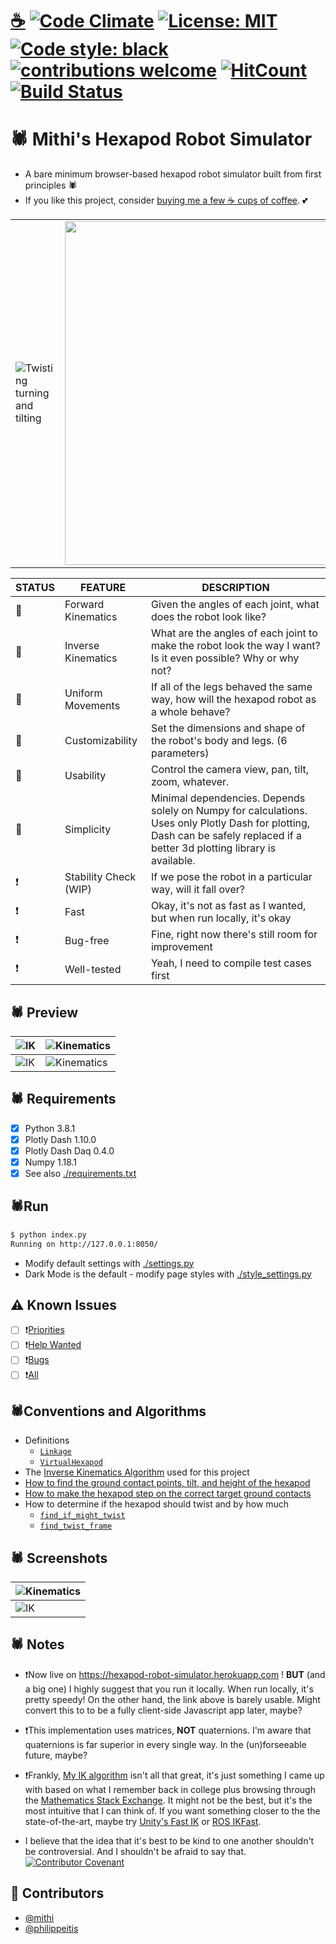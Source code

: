 # [☕](https://ko-fi.com/minimithi) [![Code Climate](https://codeclimate.com/github/mithi/hexapod-robot-simulator/badges/gpa.svg)](https://codeclimate.com/github/mithi/hexapod-robot-simulator) [![License: MIT](https://img.shields.io/badge/License-MIT-yellow.svg)](./LICENSE) [![Code style: black](https://img.shields.io/badge/code%20style-black-000000.svg)](https://github.com/psf/black) [![contributions welcome](https://img.shields.io/badge/contributions-welcome-brightgreen.svg?style=flat)](https://github.com/mithi/hexapod-robot-simulator/issues?q=is%3Aissue+is%3Aopen+label%3A%22help+wanted%22) [![HitCount](https://hits.dwyl.com/mithi/hexapod-robot-simulator.svg)](https://hits.dwyl.com/mithi/hexapod-robot-simulator) [![Build Status](https://travis-ci.com/mithi/hexapod-robot-simulator.svg?branch=master)](https://travis-ci.com/github/mithi/hexapod-robot-simulator)

# 🕷️ Mithi's Hexapod Robot Simulator

- A bare minimum browser-based hexapod robot simulator built from first principles 🕷️
- If you like this project, consider [buying me a few ☕ cups of coffee](https://ko-fi.com/minimithi). 💕

|  |  |  |  |
|---------|---------|---------|---------|
|![Twisting turning and tilting](https://mithi.github.io/robotics-blog/robot-only-x1.gif)|<img src="https://mithi.github.io/robotics-blog/v2-hexapod-1.gif" width="550"/>|<img src="https://mithi.github.io/robotics-blog/v2-hexapod-2.gif" width="500"/>|![Adjusting camera view](https://mithi.github.io/robotics-blog/robot-only-x2.gif)|

| STATUS | FEATURE   | DESCRIPTION  |
|---|-----------|--------------|
| 🎉 | Forward Kinematics | Given the angles of each joint, what does the robot look like?|
| 🎉 | Inverse Kinematics | What are the angles of each joint to make the robot look the way I want? Is it even possible? Why or why not? |
| 🎉 | Uniform Movements |  If all of the legs behaved the same way, how will the hexapod robot as a whole behave? |
| 🎉 | Customizability | Set the dimensions and shape of the robot's body and legs. (6 parameters) |
| 🎉 | Usability | Control the camera view, pan, tilt, zoom, whatever. |
| 🎉 | Simplicity | Minimal dependencies. Depends solely on Numpy for calculations. Uses only Plotly Dash for plotting, Dash can be safely replaced if a better 3d plotting library is available. |
| ❗ | Stability Check (WIP) | If we pose the robot in a particular way, will it fall over? |
| ❗ | Fast | Okay, it's not as fast as I wanted, but when run locally, it's okay |
| ❗ | Bug-free | Fine, right now there's still room for improvement |
| ❗ | Well-tested | Yeah, I need to compile test cases first |

## 🕷️ Preview

|![IK](https://mithi.github.io/robotics-blog/v2-ik-ui.gif)|![Kinematics](https://mithi.github.io/robotics-blog/v2-kinematics-ui.gif)|
|----|----|
| ![IK](https://mithi.github.io/robotics-blog/UI-1.gif) | ![Kinematics](https://mithi.github.io/robotics-blog/UI-2.gif) |

## 🕷️ Requirements

- [x] Python 3.8.1
- [x] Plotly Dash 1.10.0
- [x] Plotly Dash Daq 0.4.0
- [x] Numpy 1.18.1
- [x] See also [./requirements.txt](./requirements.txt)

## 🕷Run

```bash
$ python index.py
Running on http://127.0.0.1:8050/
```

- Modify default settings with [./settings.py](./settings.py)
- Dark Mode is the default - modify page styles with [./style_settings.py](./style_settings.py)

## ⚠️ Known Issues

- [ ] ❗[Priorities](https://github.com/mithi/hexapod-robot-simulator/issues?q=is%3Aissue+is%3Aopen+label%3APRIORITY)
- [ ] ❗[Help Wanted](https://github.com/mithi/hexapod-robot-simulator/issues?q=is%3Aissue+is%3Aopen+label%3A%22help+wanted%22)
- [ ] ❗[Bugs](https://github.com/mithi/hexapod-robot-simulator/issues?q=is%3Aissue+is%3Aopen+label%3Abug)
- [ ] ❗[All](https://github.com/mithi/hexapod-robot-simulator/issues)

## 🕷️Conventions and Algorithms

- Definitions
  - [`Linkage`](./hexapod/linkage.py)
  - [`VirtualHexapod`](./hexapod/models.py#L94)
- The [Inverse Kinematics Algorithm](./hexapod/ik_solver/README.md) used for this project
- [How to find the ground contact points, tilt, and height of the hexapod](./hexapod/ground_contact_solver.py#L43)
- [How to make the hexapod step on the correct target ground contacts](./hexapod/ik_solver/recompute_hexapod.py#L15)
- How to determine if the hexapod should twist and by how much
  - [`find_if_might_twist`](./hexapod/models.py#L242)
  - [`find_twist_frame`](./hexapod/models.py#L267)

## 🕷️ Screenshots

| ![Kinematics](https://mithi.github.io/robotics-blog/v2-kinematics-screenshot.png)|
|---|
| ![IK](https://mithi.github.io/robotics-blog/v2-ik-screenshot.png)|

## 🕷️ Notes

- ❗Now live on https://hexapod-robot-simulator.herokuapp.com ! **BUT** (and a big one) I highly suggest that you run it locally. When run locally, it's pretty speedy! On the other hand, the link above is barely usable. Might convert this to to be a fully client-side Javascript app later, maybe?

- ❗This implementation uses matrices, **NOT** quaternions. I'm aware that quaternions is far superior in every single way. In the (un)forseeable future, maybe?

- ❗Frankly, [My IK algorithm](https://github.com/mithi/hexapod-robot-simulator/blob/master/hexapod/ik_solver/README.md) isn't all that great, it's just something I came up with based on what I remember back in college plus browsing through the [Mathematics Stack Exchange](https://math.stackexchange.com/). It might not be the best, but it's the most intuitive that I can think of. If you want something closer to the the state-of-the-art, maybe try [Unity's Fast IK](https://assetstore.unity.com/packages/tools/animation/fast-ik-139972) or [ROS IKFast](http://wiki.ros.org/Industrial/Tutorials/Create_a_Fast_IK_Solution).

- I believe that the idea that it's best to be kind to one another shouldn't be controversial. And I shouldn't be afraid to say that. [![Contributor Covenant](https://img.shields.io/badge/Contributor%20Covenant-v2.0%20adopted-ff69b4.svg)](https://www.contributor-covenant.org/)

## 🤗 Contributors

- [@mithi](https://github.com/mithi/)
- [@philippeitis](https://github.com/philippeitis/)
